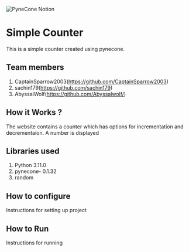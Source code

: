 ![PyneCone Notion](https://github.com/TH-Activities/saturday-hack-night-template/assets/64391274/1e2cbdc1-829f-409a-8d13-03648d912472)


# Simple Counter
This is a simple counter created using pynecone.
## Team members
1. CaptainSparrow2003(https://github.com/CaptainSparrow2003)
2. sachin179(https://github.com/sachin179)
3. AbyssalWolf(https://github.com/Abyssalwolf/)
## How it Works ?
The website contains a counter which has options for incrementation and decrementaion. A number is displayed 
## Libraries used
1. Python 3.11.0
2. pynecone- 0.1.32
3. random
## How to configure
Instructions for setting up project
## How to Run
Instructions for running

